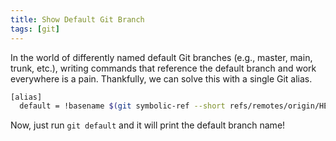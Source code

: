 ```yaml
---
title: Show Default Git Branch
tags: [git]
---
```


In the world of differently named default Git branches (e.g., master, main,
trunk, etc.), writing commands that reference the default branch and work
everywhere is a pain. Thankfully, we can solve this with a single Git
alias.

```bash ~/.gitconfig
[alias]
  default = !basename $(git symbolic-ref --short refs/remotes/origin/HEAD)
```

Now, just run `git default` and it will print the default branch name!
